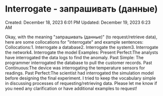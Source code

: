 # Interrogate - запрашивать (данные)

Created: December 18, 2023 6:01 PM
Updated: December 19, 2023 6:23 AM

Okay, with the meaning "запрашивать (данные)" (to request/retrieve data), here are some collocations for "interrogate" and example sentences:
Collocations:1. Interrogate a database2. Interrogate the system3. Interrogate the network4. Interrogate the model
Examples:
Present Perfect:The analysts have interrogated the data logs to find the anomaly.
Past Simple:  The programmer interrogated the database to pull the customer records.
Past Continuous:The device was interrogating the temperature sensors for readings.
Past Perfect:The scientist had interrogated the simulation model before designing the final experiment. 
I tried to keep the vocabulary simple in discussing processes of requesting/retrieving data. Please let me know if you need any clarification or have additional examples to request!